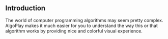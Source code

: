 ## Introduction
The world of computer programming algorithms may seem pretty complex. AlgoPlay makes it much easier for you to understand the way this or that algorithm works by providing nice and colorful visual experience.

